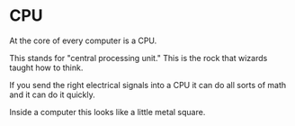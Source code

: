 # CPU

At the core of every computer is a CPU.

This stands for "central processing unit." This is the rock that wizards taught how to think.

If you send the right electrical signals into a CPU it can do all sorts of math and it can do it quickly.

Inside a computer this looks like a little metal square.